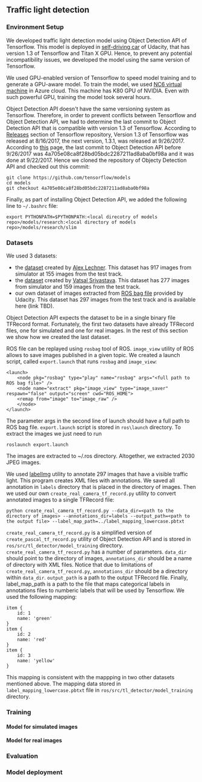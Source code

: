 ## Traffic light detection

### Environment Setup

We developed traffic light detection model using Object Detection API of Tensorflow. This model is deployed in [self-driving car](https://medium.com/udacity/how-the-udacity-self-driving-car-works-575365270a40) of Udacity, that has version 1.3 of Tensorflow and Titan X GPU. Hence, to prevent any potential incompatibility issues, we developed the model using the same version of Tensorflow. 

We used GPU-enabled version of Tensorflow to speed model training and to generate a GPU-aware model. To train the model, we used [NC6 virtual machine](https://docs.microsoft.com/en-us/azure/virtual-machines/windows/sizes-gpu) in Azure cloud. This machine has K80 GPU of NVIDIA. Even with such powerful GPU, training the model took several hours.

Object Detection API doesn't have the same versioning system as Tensorflow. Therefore, in order to prevent conflicts between Tensorflow and Object Detection API,  we had to determine the last commit to Object Detection API that is compatible with version 1.3 of Tensorflow. According to [Releases](https://github.com/tensorflow/tensorflow/releases?after=v1.4.0-rc1) section of Tensorflow repository, Version 1.3 of Tensorflow was released at 8/16/2017, the next version, 1.3.1, was released at 9/26/2017. According to [this](https://github.com/tensorflow/models/commits/master?after=86ac7a47f03c08112a93b1a18be8e23b8989c4e9+174&path%5B%5D=research&path%5B%5D=object_detection) page, the last commit to Object Detection API before 9/26/2017 was 4a705e08ca8f28bd05bdc2287211ad8aba0bf98a and it was done at 9/22/2017. Hence we cloned the repository of Objecty Detection API and checked out this commit:

    git clone https://github.com/tensorflow/models
    cd models
    git checkout 4a705e08ca8f28bd05bdc2287211ad8aba0bf98a   

Finally, as part of installing Object Detection API, we added the following line to `~/.bashrc` file:

    export PYTHONPATH=$PYTHONPATH:<local direcotry of models repo>/models/research:<local directory of models repo>/models/research/slim

### Datasets

We used 3 datasets:   
* the [dataset](https://www.dropbox.com/s/vaniv8eqna89r20/alex-lechner-udacity-traffic-light-dataset.zip?dl=0) created by [Alex Lechner](https://github.com/alex-lechner). This dataset has 917 images from simulator at 155 images from the test track. 
* the [dataset](https://drive.google.com/file/d/0B-Eiyn-CUQtxdUZWMkFfQzdObUE/view?usp=sharing) created by [Vatsal Srivastava](https://github.com/coldKnight). This dataset has 277 images from simulator and 159 images from the test track.
* our own dataset of images extracted from [ROS bag file](https://drive.google.com/file/d/0B2_h37bMVw3iYkdJTlRSUlJIamM/view?usp=sharing) provided by Udacity. This dataset has 297 images from the test track and is available here (link TBD).

Object Detection API expects the dataset to be in a single binary file TFRecord format. Fortunately, the first two datasets have already TFRecord files, one for simulated and one for real images. In the rest of this section we show how we created the last dataset.

ROS file can be replayed using `rosbag` tool of ROS.  `image_view` utility of ROS allows to save images published in a given topic. We created a launch script, called `export.launch` that runs `rosbag` and `image_view`:

    <launch>
        <node pkg="rosbag" type="play" name="rosbag" args="<full path to ROS bag file>" />
        <node name="extract" pkg="image_view" type="image_saver" respawn="false" output="screen" cwd="ROS_HOME">
        <remap from="image" to="image_raw" />
        </node>
    </launch>

The parameter args in the second line of launch should have a full path to ROS bag file. `export.launch` script is stored in `ros\launch` directory. To extract the images we just need to run

    roslaunch export.launch

The images are extracted to ~/.ros directory. Altogether, we extracted 2030 JPEG images.

We used [labelImg](https://github.com/tzutalin/labelImg) utility to annotate 297 images that have a visible traffic light. This program creates XML files with annotations. We saved all annotation in `labels` directory that is placed in the directory of images. Then we used our own `create_real_camera_tf_record.py` utility to convert annotated images to a single TFRecord file:

    python create_real_camera_tf_record.py --data_dir=<path to the directory of images> --annotations_dir=labels --output_path=<path to the output file> --label_map_path=../label_mapping_lowercase.pbtxt 

`create_real_camera_tf_record.py` is a simplified version of `create_pascal_tf_record.py` utility of Object Detection API and is stored in `ros/src/tl_detector/model_training` directory.
`create_real_camera_tf_record.py` has a number of parameters. `data_dir` should point to the directory of images, `annotations_dir` should be a name of directory with XML files. Notice that due to limitations of `create_real_camera_tf_record.py`, `annotations_dir` should be a directory within `data_dir`. `output_path` is a path to the output TFRecord file. Finally, label_map_path is a path to the file that maps categorical labels in annotations files to numberic labels that will be used by Tensorflow. We used the following mapping:

    item {
        id: 1
        name: 'green'
    }
    item {
        id: 2
        name: 'red'
    }
    item {
        id: 3
        name: 'yellow'
    }

This mapping is consistent with the mappping in two other datasets mentioned above. The mapping data stored in `label_mapping_lowercase.pbtxt` file in `ros/src/tl_detector/model_training` directory. 


### Training

#### Model for simulated images

#### Model for real images

### Evaluation

### Model deployment
